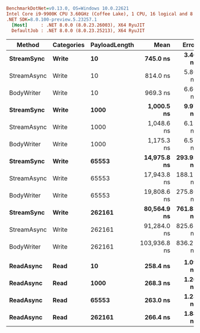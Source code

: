 ``` ini

BenchmarkDotNet=v0.13.0, OS=Windows 10.0.22621
Intel Core i9-9900K CPU 3.60GHz (Coffee Lake), 1 CPU, 16 logical and 8 physical cores
.NET SDK=8.0.100-preview.5.23257.1
  [Host]     : .NET 8.0.0 (8.0.23.26003), X64 RyuJIT
  DefaultJob : .NET 8.0.0 (8.0.23.25213), X64 RyuJIT


```
|      Method | Categories | PayloadLength |         Mean |     Error |    StdDev |   Gen 0 |   Gen 1 |   Gen 2 | Allocated |
|------------ |----------- |-------------- |-------------:|----------:|----------:|--------:|--------:|--------:|----------:|
|  **StreamSync** |      **Write** |            **10** |     **745.0 ns** |   **3.46 ns** |   **2.89 ns** |  **0.0477** |       **-** |       **-** |     **400 B** |
| StreamAsync |      Write |            10 |     814.0 ns |   5.80 ns |   5.42 ns |  0.0477 |       - |       - |     400 B |
|  BodyWriter |      Write |            10 |     969.3 ns |   6.66 ns |   6.23 ns |  0.0935 |       - |       - |     784 B |
|  **StreamSync** |      **Write** |          **1000** |   **1,000.5 ns** |   **9.97 ns** |   **9.33 ns** |  **0.1659** |       **-** |       **-** |   **1,392 B** |
| StreamAsync |      Write |          1000 |   1,048.6 ns |   6.13 ns |   5.43 ns |  0.1659 |       - |       - |   1,392 B |
|  BodyWriter |      Write |          1000 |   1,175.3 ns |   6.55 ns |   5.47 ns |  0.2117 |       - |       - |   1,776 B |
|  **StreamSync** |      **Write** |         **65553** |  **14,975.8 ns** | **293.93 ns** | **349.90 ns** |  **7.8735** |  **1.5717** |       **-** |  **65,952 B** |
| StreamAsync |      Write |         65553 |  17,943.8 ns | 188.17 ns | 176.01 ns |  7.8735 |  1.5564 |       - |  65,952 B |
|  BodyWriter |      Write |         65553 |  19,808.6 ns | 275.80 ns | 257.98 ns |  8.1177 |  1.6174 |       - |  68,482 B |
|  **StreamSync** |      **Write** |        **262161** |  **80,564.9 ns** | **761.83 ns** | **712.61 ns** | **72.5098** | **72.3877** | **72.3877** | **263,060 B** |
| StreamAsync |      Write |        262161 |  91,284.0 ns | 825.68 ns | 731.95 ns | 72.7539 | 72.6318 | 72.6318 | 263,098 B |
|  BodyWriter |      Write |        262161 | 103,936.8 ns | 836.25 ns | 782.23 ns | 73.8525 | 72.6318 | 72.6318 | 272,116 B |
|             |            |               |              |           |           |         |         |         |           |
|   **ReadAsync** |       **Read** |            **10** |     **258.4 ns** |   **1.09 ns** |   **1.02 ns** |  **0.0248** |       **-** |       **-** |     **208 B** |
|   **ReadAsync** |       **Read** |          **1000** |     **268.3 ns** |   **1.20 ns** |   **1.00 ns** |  **0.0248** |       **-** |       **-** |     **208 B** |
|   **ReadAsync** |       **Read** |         **65553** |     **263.0 ns** |   **1.23 ns** |   **0.96 ns** |  **0.0248** |       **-** |       **-** |     **208 B** |
|   **ReadAsync** |       **Read** |        **262161** |     **266.4 ns** |   **1.88 ns** |   **1.57 ns** |  **0.0248** |       **-** |       **-** |     **208 B** |
